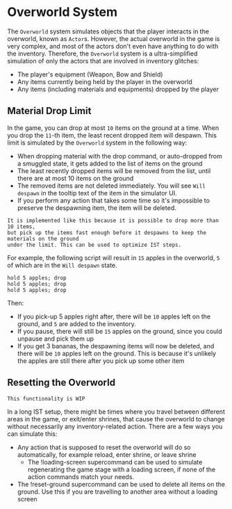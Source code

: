 # Overworld System

The `Overworld` system simulates objects that the player interacts in the overworld,
known as `Actor`s. However, the actual overworld in the game is very complex, and
most of the actors don't even have anything to do with the inventory.
Therefore, the `Overworld` system is a ultra-simplified simulation of only
the actors that are involved in inventory glitches:

- The player's equipment (Weapon, Bow and Shield)
- Any items currently being held by the player in the overworld
- Any items (including materials and equipments) dropped by the player

## Material Drop Limit
In the game, you can drop at most `10` items on the ground at a time.
When you drop the `11`-th item, the least recent dropped item will despawn.
This limit is simulated by the `Overworld` system in the following way:

- When dropping material with the <skyb>drop</skyb> command, or auto-dropped
  from a smuggled state, it gets added to the list of items on the ground
- The least recently dropped items will be removed from the list, until
  there are at most 10 items on the ground
- The removed items are not deleted immediately. You will see `Will despawn`
  in the tooltip text of the item in the simulator UI.
- If you perform any action that takes some time so it's impossible to preserve
  the despawning item, the item will be deleted.

```admonish tip
It is implemented like this because it is possible to drop more than 10 items,
but pick up the items fast enough before it despawns to keep the materials on the ground
under the limit. This can be used to optimize IST steps.
```

For example, the following script will result in `15` apples in the overworld,
`5` of which are in the `Will despawn` state.
```skybook
hold 5 apples; drop
hold 5 apples; drop
hold 5 apples; drop
```

Then:
- If you <skyb>pick-up 5 apples</skyb> right after, there will be `10` apples
  left on the ground, and `5` are added to the inventory.
- If you <skyb>pause</skyb>, there will still be `15` apples on the ground,
  since you could <skyb>unpause</skyb> and pick them up
- If you <skyb>get 3 bananas</skyb>, the despawning items will now be deleted,
  and there will be `10` apples left on the ground. This is because it's unlikely
  the apples are still there after you pick up some other item

## Resetting the Overworld

```admonish todo
This functionality is WIP
```

In a long IST setup, there might be times where you travel between different
areas in the game, or exit/enter shrines, that cause the overworld to change
without necessarily any inventory-related action. There are a few ways you
can simulate this:

- Any action that is supposed to reset the overworld will do so automatically,
  for example <skyb>reload</skyb>, <skyb>enter shrine</skyb>, or <skyb>leave shrine</skyb>
    - The <skyb>!loading-screen</skyb> supercommand can be used to simulate regenerating the game stage
      with a loading screen, if none of the action commands match your needs.
- The <skyb>!reset-ground</skyb> supercommand can be used to delete all items
  on the ground. Use this if you are travelling to another area without a loading
  screen


